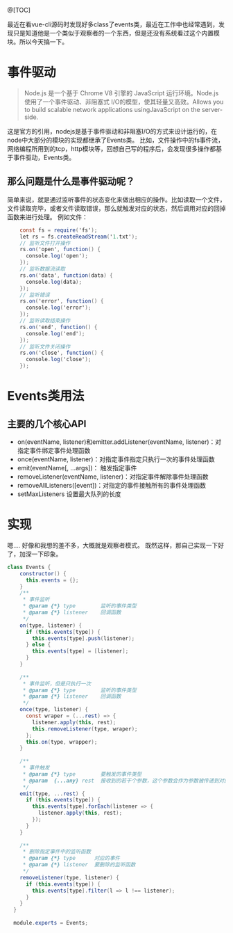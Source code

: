 @[TOC]

最近在看vue-cli源码时发现好多class了events类，最近在工作中也经常遇到，发现只是知道他是一个类似于观察者的一个东西，但是还没有系统看过这个内置模块。所以今天搞一下。


# 事件驱动

> Node.js 是一个基于 Chrome V8 引擎的 JavaScript 运行环境。Node.js 使用了一个事件驱动、非阻塞式 I/O的模型，使其轻量又高效。Allows you to build scalable network applications usingJavaScript on the server-side.


这是官方的引用，nodejs是基于事件驱动和非阻塞I/O的方式来设计运行的，在node中大部分的模块的实现都继承了Events类。 比如，文件操作中的fs事件流，网络编程所用到的tcp，http模块等，回想自己写的程序后，会发现很多操作都基于事件驱动，Events类。

## 那么问题是什么是事件驱动呢？
简单来说，就是通过监听事件的状态变化来做出相应的操作。比如读取一个文件，文件读取完毕，或者文件读取错误，那么就触发对应的状态，然后调用对应的回掉函数来进行处理。
例如文件：

```csharp
    const fs = require('fs');
    let rs = fs.createReadStream('1.txt');
    // 监听文件打开操作
    rs.on('open', function() {
      console.log('open');
    });
    // 监听数据流读取
    rs.on('data', function(data) {
      console.log(data);
    });
    // 监听错误
    rs.on('error', function() {
      console.log('error');
    });
    // 监听读取结束操作
    rs.on('end', function() {
      console.log('end');
    });
    // 监听文件关闭操作
    rs.on('close', function() {
      console.log('close');
    });
```
# Events类用法
## 主要的几个核心API
- on(eventName, listener)和emitter.addListener(eventName, listener)：对指定事件绑定事件处理函数
- once(eventName, listener)：对指定事件指定只执行一次的事件处理函数
- emit(eventName[, ...args])： 触发指定事件
- removeListener(eventName, listener)：对指定事件解除事件处理函数
- removeAllListeners([event])：对指定的事件接触所有的事件处理函数
- setMaxListeners 设置最大队列的长度


# 实现
嗯....   好像和我想的差不多，大概就是观察者模式。
既然这样，那自己实现一下好了，加深一下印象。

```csharp
class Events {
    constructor() {
      this.events = {};
    }
    /**
     * 事件监听
     * @param {*} type        监听的事件类型
     * @param {*} listener    回调函数
     */
    on(type, listener) {
      if (this.events[type]) {
        this.events[type].push(listener);
      } else {
        this.events[type] = [listener];
      }
    }
  
    /**
     * 事件监听，但是只执行一次
     * @param {*} type        监听的事件类型
     * @param {*} listener    回调函数
     */
    once(type, listener) {
      const wraper = (...rest) => {
        listener.apply(this, rest);
        this.removeListener(type, wraper);
      };
      this.on(type, wrapper);
    }
  
    /**
     * 事件触发
     * @param {*} type        要触发的事件类型
     * @param  {...any} rest  接收到的若干个参数，这个参数会作为参数被传递到对应事件的回调函数中
     */
    emit(type, ...rest) {
      if (this.events[type]) {
        this.events[type].forEach(listener => {
          listener.apply(this, rest);
        });
      }
    }
  
    /**
     * 删除指定事件中的监听函数
     * @param {*} type      对应的事件
     * @param {*} listener  要删除的监听函数
     */
    removeListener(type, listener) {
      if (this.events[type]) {
        this.events[type].filter(l => l !== listener);
      }
    }
  }
  
  module.exports = Events;
```
